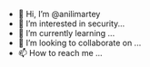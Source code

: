 - 👋 Hi, I’m @anilimartey
- 👀 I’m interested in security...
- 🌱 I’m currently learning ...
- 💞️ I’m looking to collaborate on ...
- 📫 How to reach me ...

<!---
anilimartey/anilimartey is a ✨ special ✨ repository because its `README.md` (this file) appears on your GitHub profile.
You can click the Preview link to take a look at your changes.
--->

